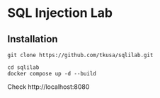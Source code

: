 # SQL Injection Lab

  
## Installation

```
git clone https://github.com/tkusa/sqlilab.git
```

```
cd sqlilab
docker compose up -d --build
```

Check http://localhost:8080